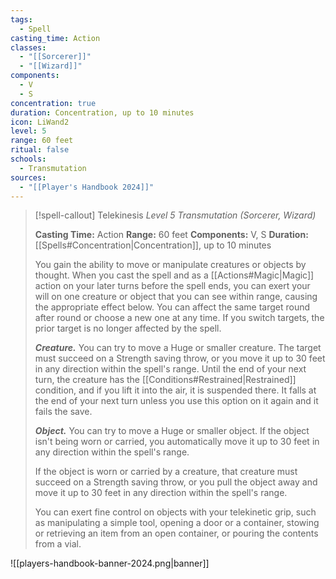 ```yaml
---
tags:
  - Spell
casting_time: Action
classes:
  - "[[Sorcerer]]"
  - "[[Wizard]]"
components:
  - V
  - S
concentration: true
duration: Concentration, up to 10 minutes
icon: LiWand2
level: 5
range: 60 feet
ritual: false
schools:
  - Transmutation
sources: 
  - "[[Player's Handbook 2024]]"
---
```

>[!spell-callout] Telekinesis
>_Level 5 Transmutation (Sorcerer, Wizard)_
>
>**Casting Time:** Action
>**Range:** 60 feet
>**Components:** V, S
>**Duration:** [[Spells#Concentration\|Concentration]], up to 10 minutes
>
>You gain the ability to move or manipulate creatures or objects by thought. When you cast the spell and as a [[Actions#Magic\|Magic]] action on your later turns before the spell ends, you can exert your will on one creature or object that you can see within range, causing the appropriate effect below. You can affect the same target round after round or choose a new one at any time. If you switch targets, the prior target is no longer affected by the spell.
>
>**_Creature._** You can try to move a Huge or smaller creature. The target must succeed on a Strength saving throw, or you move it up to 30 feet in any direction within the spell's range. Until the end of your next turn, the creature has the [[Conditions#Restrained\|Restrained]] condition, and if you lift it into the air, it is suspended there. It falls at the end of your next turn unless you use this option on it again and it fails the save.
>
>**_Object._** You can try to move a Huge or smaller object. If the object isn't being worn or carried, you automatically move it up to 30 feet in any direction within the spell's range.
>
>If the object is worn or carried by a creature, that creature must succeed on a Strength saving throw, or you pull the object away and move it up to 30 feet in any direction within the spell's range.
>
>You can exert fine control on objects with your telekinetic grip, such as manipulating a simple tool, opening a door or a container, stowing or retrieving an item from an open container, or pouring the contents from a vial.


![[players-handbook-banner-2024.png|banner]]